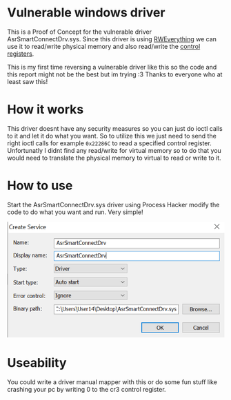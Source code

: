 # Vulnerable windows driver

This is a Proof of Concept for the vulnerable driver AsrSmartConnectDrv.sys. Since this driver is using [RWEverything](https://rweverything.com/) we can use it to read/write physical memory and also read/write the [control registers](https://en.wikipedia.org/wiki/Control_register).

This is my first time reversing a vulnerable driver like this so the code and this report might not be the best but im trying :3 Thanks to everyone who at least saw this!

# How it works

This driver doesnt have any security measures so you can just do ioctl calls to it and let it do what you want.
So to utilize this we just need to send the right ioctl calls for example `0x22286C` to read a specified control register.
Unfortunatly I didnt find any read/write for virtual memory so to do that you would need to translate the physical memory to virtual to read or write to it.

# How to use

Start the AsrSmartConnectDrv.sys driver using Process Hacker modify the code to do what you want and run. Very simple!

![Service Create](assets/1.png)

# Useability

You could write a driver manual mapper with this or do some fun stuff like crashing your pc by writing 0 to the cr3 control register.
